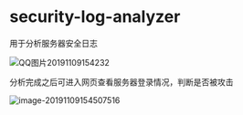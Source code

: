 # security-log-analyzer
用于分析服务器安全日志

![QQ图片20191109154232](http://blog.dsb.ink/QQ图片20191109154232.png)

分析完成之后可进入网页查看服务器登录情况，判断是否被攻击

![image-20191109154507516](http://blog.dsb.ink/image-20191109154507516.png)
